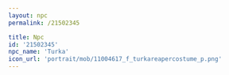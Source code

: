 ```yaml
---
layout: npc
permalink: /21502345

title: Npc
id: '21502345'
npc_name: 'Turka'
icon_url: 'portrait/mob/11004617_f_turkareapercostume_p.png'
---
```

